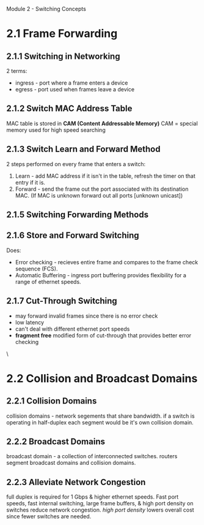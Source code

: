 Module 2 - Switching Concepts

# 2.1 Frame Forwarding
## 2.1.1 Switching in Networking
2 terms:
* ingress - port where a frame enters a device
* egress - port used when frames leave a device

## 2.1.2 Switch MAC Address Table
MAC table is stored in **CAM (Content Addressable Memory)**
CAM = special memory used for high speed searching

## 2.1.3 Switch Learn and Forward Method
2 steps performed on every frame that enters a switch:
1. Learn - add MAC address if it isn't in the table, refresh the timer on that entry if it is.
2. Forward - send the frame out the port associated with its destination MAC. (If MAC is unknown forward out all ports [unknown unicast])

## 2.1.5 Switching Forwarding Methods
## 2.1.6 Store and Forward Switching
Does:
* Error checking - recieves entire frame and compares to the frame check sequence (FCS).
* Automatic Buffering - ingress port buffering provides flexibility for a range of ethernet speeds.

## 2.1.7 Cut-Through Switching
* may forward invalid frames since there is no error check
* low latency
* can't deal with different ethernet port speeds
* **fragment free** modified form of cut-through that provides better error checking

\

# 2.2 Collision and Broadcast Domains
## 2.2.1 Collision Domains
collision domains - network segements that share bandwidth.
if a switch is operating in half-duplex each segment would be it's own collision domain.

## 2.2.2 Broadcast Domains
broadcast domain - a collection of interconnected switches. routers segment broadcast domains and collision domains.

## 2.2.3 Alleviate Network Congestion
full duplex is required for 1 Gbps & higher ethernet speeds.
Fast port speeds, fast internal switching, large frame buffers, & high port density on switches reduce network congestion.
*high port density* lowers overall cost since fewer switches are needed.